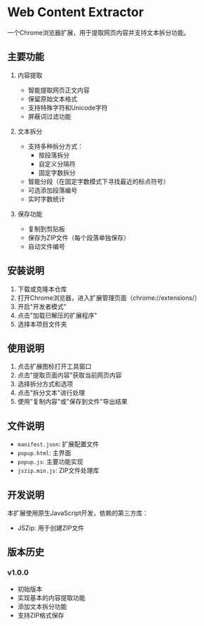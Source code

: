 # Web Content Extractor

一个Chrome浏览器扩展，用于提取网页内容并支持文本拆分功能。

## 主要功能

1. 内容提取
   - 智能提取网页正文内容
   - 保留原始文本格式
   - 支持特殊字符和Unicode字符
   - 屏蔽词过滤功能

2. 文本拆分
   - 支持多种拆分方式：
     * 按段落拆分
     * 自定义分隔符
     * 固定字数拆分
   - 智能分段（在固定字数模式下寻找最近的标点符号）
   - 可选添加段落编号
   - 实时字数统计

3. 保存功能
   - 复制到剪贴板
   - 保存为ZIP文件（每个段落单独保存）
   - 自动文件编号

## 安装说明

1. 下载或克隆本仓库
2. 打开Chrome浏览器，进入扩展管理页面（chrome://extensions/）
3. 开启"开发者模式"
4. 点击"加载已解压的扩展程序"
5. 选择本项目文件夹

## 使用说明

1. 点击扩展图标打开工具窗口
2. 点击"提取页面内容"获取当前网页内容
3. 选择拆分方式和选项
4. 点击"拆分文本"进行处理
5. 使用"复制内容"或"保存到文件"导出结果

## 文件说明

- `manifest.json`: 扩展配置文件
- `popup.html`: 主界面
- `popup.js`: 主要功能实现
- `jszip.min.js`: ZIP文件处理库

## 开发说明

本扩展使用原生JavaScript开发，依赖的第三方库：
- JSZip: 用于创建ZIP文件

## 版本历史

### v1.0.0
- 初始版本
- 实现基本的内容提取功能
- 添加文本拆分功能
- 支持ZIP格式保存
